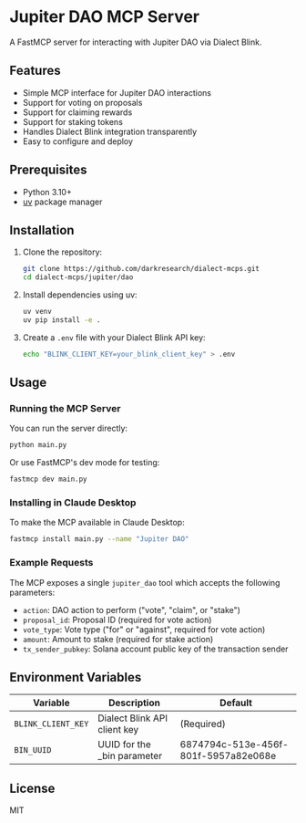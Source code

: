 # Jupiter DAO MCP Server

A FastMCP server for interacting with Jupiter DAO via Dialect Blink.

## Features

- Simple MCP interface for Jupiter DAO interactions
- Support for voting on proposals
- Support for claiming rewards
- Support for staking tokens
- Handles Dialect Blink integration transparently
- Easy to configure and deploy

## Prerequisites

- Python 3.10+
- [uv](https://github.com/astral-sh/uv) package manager

## Installation

1. Clone the repository:
   ```bash
   git clone https://github.com/darkresearch/dialect-mcps.git
   cd dialect-mcps/jupiter/dao
   ```

2. Install dependencies using uv:
   ```bash
   uv venv
   uv pip install -e .
   ```

3. Create a `.env` file with your Dialect Blink API key:
   ```bash
   echo "BLINK_CLIENT_KEY=your_blink_client_key" > .env
   ```

## Usage

### Running the MCP Server

You can run the server directly:

```bash
python main.py
```

Or use FastMCP's dev mode for testing:

```bash
fastmcp dev main.py
```

### Installing in Claude Desktop

To make the MCP available in Claude Desktop:

```bash
fastmcp install main.py --name "Jupiter DAO"
```

### Example Requests

The MCP exposes a single `jupiter_dao` tool which accepts the following parameters:

- `action`: DAO action to perform ("vote", "claim", or "stake")
- `proposal_id`: Proposal ID (required for vote action)
- `vote_type`: Vote type ("for" or "against", required for vote action)
- `amount`: Amount to stake (required for stake action)
- `tx_sender_pubkey`: Solana account public key of the transaction sender

## Environment Variables

| Variable | Description | Default |
|----------|-------------|---------|
| `BLINK_CLIENT_KEY` | Dialect Blink API client key | (Required) |
| `BIN_UUID` | UUID for the _bin parameter | 6874794c-513e-456f-801f-5957a82e068e |

## License

MIT
